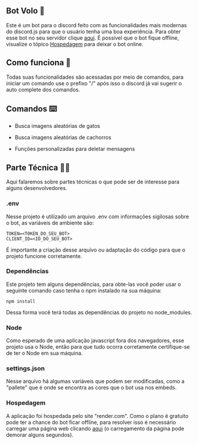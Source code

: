 ## Bot Volo 🤖

Este é um bot para o discord feito com as funcionalidades mais modernas do discord.js para que o usuário tenha uma boa experiência. Para obter esse bot no seu servidor clique [aqui](https://discord.com/api/oauth2/authorize?client_id=1176247232715030538&permissions=8&scope=bot).
É possível que o bot fique offline, visualize o tópico [Hospedagem](#Hospedagem) para deixar o bot online.

## Como funciona 🧠

Todas suas funcionalidades são acessadas por meio de comandos, para iniciar um comando use o prefixo "/" após isso o discord já vai sugerir o auto complete dos comandos.

## Comandos ⌨️

- Busca imagens aleatórias de gatos

- Busca imagens aleatórias de cachorros

- Funções personalizadas para deletar mensagens

## Parte Técnica 👩‍💻

Aqui falaremos sobre partes técnicas o que pode ser de interesse para alguns desenvolvedores.

### .env

Nesse projeto é utilizado um arquivo .env com informações sigilosas sobre o bot, as variáveis de ambiente são:

```env
TOKEN=<TOKEN_DO_SEU_BOT>
CLIENT_ID=<ID_DO_SEU_BOT>
```

É importante a criação desse arquivo ou adaptação do código para que o projeto funcione corretamente.

### Dependências 

Este projeto tem alguns dependências, para obte-las você poder usar o seguinte comando caso tenha o npm instalado na sua máquina:

```terminal
npm install
```

Dessa forma você terá todas as dependências do projeto no node_modules. 

### Node

Como esperado de uma aplicação javascript fora dos navegadores, esse projeto usa o Node, então para que tudo ocorra corretamente certifique-se de ter o Node em sua máquina.

### settings.json

Nesse arquivo há algumas variáveis que podem ser modificadas, como a "pallete" que é onde se encontra as cores que o bot usa nos embeds.

### Hospedagem

A aplicação foi hospedada pelo site "render.com". Como o plano é gratuito pode ter a chance do bot ficar offline, para resolver isso é necessário carregar uma página web clicando [aqui](https://volo-bot.onrender.com/) (o carregamento da página pode demorar alguns segundos).
